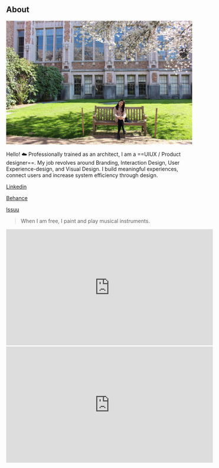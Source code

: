 ## About

![Hello](images/home/profile-min.jpeg)

Hello! :cloud: Professionally trained as an architect, I am a ==UIUX / Product designer==. My job revolves around Branding, Interaction Design, User Experience-design, and Visual Design. I build meaningful experiences, connect users and increase system efficiency through design.

[Linkedin](https://my.linkedin.com/in/wen-qian-chua-a1a6451b0)

[Behance](https://www.behance.net/qianmade14c5)

[Issuu](https://issuu.com/wenqianchua)

>When I am free, I paint and play musical instruments.

<iframe width="560" height="315" src="https://www.youtube.com/embed/dwzLctcK_wU?start=35" title="YouTube video player" frameborder="0" allow="accelerometer; autoplay; clipboard-write; encrypted-media; gyroscope; picture-in-picture" allowfullscreen></iframe>

<iframe width="560" height="315" src="https://www.youtube.com/embed/LhgYRCIC-LM" title="YouTube video player" frameborder="0" allow="accelerometer; autoplay; clipboard-write; encrypted-media; gyroscope; picture-in-picture" allowfullscreen></iframe>